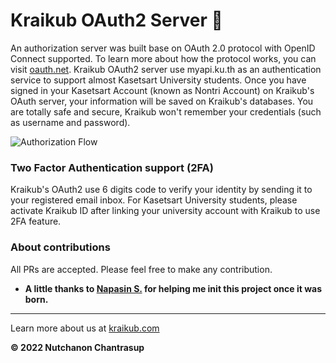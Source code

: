 # Kraikub OAuth2 Server 🚀

An authorization server was built base on OAuth 2.0 protocol with OpenID Connect supported. To learn more about how the protocol works, you can visit
[oauth.net](https://oauth.net/2/). Kraikub OAuth2 server use myapi.ku.th as an authentication service to support almost Kasetsart University students. 
Once you have signed in your Kasetsart Account (known as Nontri Account) on Kraikub's OAuth server, your information will be saved on Kraikub's 
databases. You are totally safe and secure, Kraikub won't remember your credentials (such as username and password).

![Authorization Flow](https://user-images.githubusercontent.com/62375505/206862485-112a9dd8-9516-438d-8ee3-c67852d0df98.png)

### Two Factor Authentication support (2FA)
Kraikub's OAuth2 use 6 digits code to verify your identity by sending it to your registered email inbox. For Kasetsart University students, please activate Kraikub ID after linking your university account with Kraikub to use 2FA feature.

### About contributions
All PRs are accepted. Please feel free to make any contribution.

- **A little thanks to [Napasin S.](https://github.com/frankydesu) for helping me init this project once it was born.** 

<hr />

Learn more about us at [kraikub.com](https://kraikub.com)

**© 2022 Nutchanon Chantrasup**
